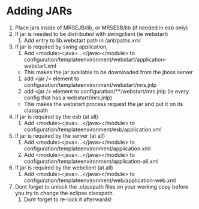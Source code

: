 # Adding JARs

1.  Place jars inside of MRSEJB/lib, or MRSESB/lib (if needed in esb
    only)
2.  If jar is needed to be distributed with swingclient (ie webstart)
    1.  Add entry to lib.webstart path in /ant/paths.xml
3.  If jar is required by swing application,
    1.  Add \<module\>\<java\>...\</java\>\</module\> to
        configuration/templateenvironment/webstart/application-webstart.xml
    <!-- end list -->
      - This makes the jar available to be downloaded from the jboss
        server
    <!-- end list -->
    1.  add \<jar /\> element to
        configuration/templateenvironment/webstart/mrs.jnlp
    2.  add \<jar /\> element to configuration/\*\*/webstart/mrs.jnlp
        (ie every config that has a webstart/mrs.jnlp)
    <!-- end list -->
      - This makes the webstart process request the jar and put it on
        its classpath
4.  If jar is required by the esb (at all)
    1.  Add \<module\>\<java\>...\</java\>\</module\> to
        configuration/templateenvironment/esb/application.xml
5.  If jar is required by the server (at all)
    1.  Add \<module\>\<java\>...\</java\>\</module\> to
        configuration/templateenvironment/application.xml
    2.  Add \<module\>\<java\>...\</java\>\</module\> to
        configuration/templateenvironment/application-all.xml
6.  If jar is required by the webclient (at all)
    1.  Add \<module\>\<java\>...\</java\>\</module\> to
        configuration/templateenvironment/web/application-web.xml
7.  Dont forget to unlock the .classpath files on your working copy
    before you try to change the eclipse classpath.
    1.  Dont forget to re-lock it afterwards\!
